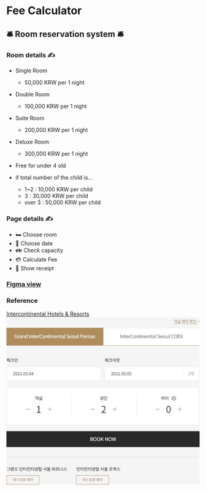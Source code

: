 # Fee Calculator

## 🛎️ Room reservation system 🛎️

### Room details ✍️

* Single Room
  * 50,000 KRW per 1 night
* Double Room
  * 100,000 KRW per 1 night
* Suite Room
  * 200,000 KRW per 1 night
* Deluxe Room
  * 300,000 KRW per 1 night

* Free for under 4 old

* if total number of the child is...
  * 1~2    : 10,000 KRW per child
  * 3      : 30,000 KRW per child
  * over 3 : 50,000 KRW per child

### Page details ✍️

* 🛏️ Choose room 
* 📅 Choose date
* 👪 Check capacity
* 💳 Calculate Fee
* 🧾 Show receipt
  
### [Figma view](https://www.figma.com/file/Luaus0dfkYODoZfksDfZ95/fee-Calculator?node-id=0%3A1)

### Reference
[Intercontinental Hotels & Resorts](https://seoul.intercontinental.com/grandicparnas)
![img](images/intercontinental.jpg)